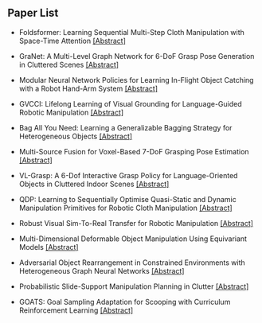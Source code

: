 ## Paper List

- Foldsformer: Learning Sequential Multi-Step Cloth Manipulation with Space-Time Attention
[[Abstract]](https://events.infovaya.com/presentation?id=103598)

- GraNet: A Multi-Level Graph Network for 6-DoF Grasp Pose Generation in Cluttered Scenes
[[Abstract]](https://events.infovaya.com/presentation?id=103601)

- Modular Neural Network Policies for Learning In-Flight Object Catching with a Robot Hand-Arm System
[[Abstract]](https://events.infovaya.com/presentation?id=103604)

- GVCCI: Lifelong Learning of Visual Grounding for Language-Guided Robotic Manipulation
[[Abstract]](https://events.infovaya.com/presentation?id=103607)

- Bag All You Need: Learning a Generalizable Bagging Strategy for Heterogeneous Objects
[[Abstract]](https://events.infovaya.com/presentation?id=103610)

- Multi-Source Fusion for Voxel-Based 7-DoF Grasping Pose Estimation
[[Abstract]](https://events.infovaya.com/presentation?id=103613)

- VL-Grasp: A 6-Dof Interactive Grasp Policy for Language-Oriented Objects in Cluttered Indoor Scenes
[[Abstract]](https://events.infovaya.com/presentation?id=103616)

- QDP: Learning to Sequentially Optimise Quasi-Static and Dynamic Manipulation Primitives for Robotic Cloth Manipulation
[[Abstract]](https://events.infovaya.com/presentation?id=103619)

- Robust Visual Sim-To-Real Transfer for Robotic Manipulation
[[Abstract]](https://events.infovaya.com/presentation?id=103622)

- Multi-Dimensional Deformable Object Manipulation Using Equivariant Models
[[Abstract]](https://events.infovaya.com/presentation?id=103625)

- Adversarial Object Rearrangement in Constrained Environments with Heterogeneous Graph Neural Networks
[[Abstract]](https://events.infovaya.com/presentation?id=103628)

- Probabilistic Slide-Support Manipulation Planning in Clutter
[[Abstract]](https://events.infovaya.com/presentation?id=103631)

- GOATS: Goal Sampling Adaptation for Scooping with Curriculum Reinforcement Learning
[[Abstract]](https://events.infovaya.com/presentation?id=103634)

